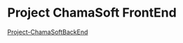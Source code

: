 # Project ChamaSoft FrontEnd
<a href="https://github.com/nitramnek/Project-ChamaSoftBackEnd" target="_blank">Project-ChamaSoftBackEnd</a>
